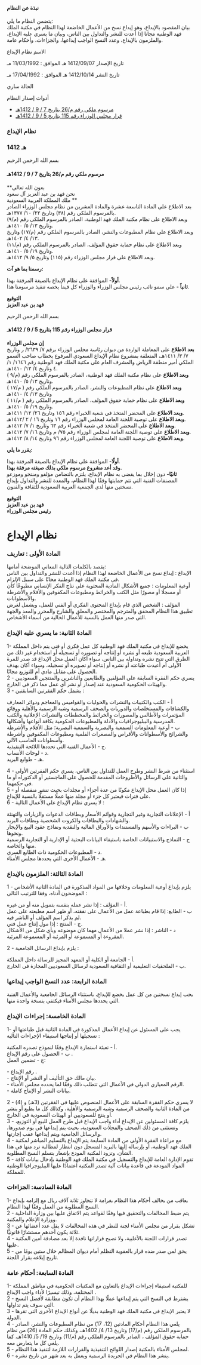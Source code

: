 #### نبذة عن النظام

يتضمن النظام ما يلي:   
بيان المقصود بالإيداع، وهو إيداع نسخ من الأعمال الخاضعة لهذا النظام في مكتبة الملك فهد الوطنية مجانا إذا أعدت للنشر والتداول بين الناس، وبيان ما يسري عليه الإيداع، والملزمون بالإيداع، وعدد النسخ الواجب إيداعها، والجزاءات، وأحكام عامة. 

  



الاسم نظام الإيداع

تاريخ الإصدار 1412/09/07 هـ الموافق : 11/03/1992 مـ

تاريخ النشر 1412/10/14 هـ الموافق : 17/04/1992 مـ 

الحالة ساري

أدوات إصدار النظام

  * [مرسوم ملكي رقم م/26 بتاريخ 7 / 9 / 1412هـ](/BoeLaws/Laws/Viewer/380afb5a-99e1-4eac-8977-fac98a0d83f4?lawId=dc90bcd7-26fe-44c0-a40d-a9a700f17216)
  * [قرار مجلس الوزراء رقم 115 بتاريخ 5 / 9 / 1412هـ](/BoeLaws/Laws/Viewer/ca36c8ba-0661-4392-9c6f-a9ad00f1bb67?lawId=dc90bcd7-26fe-44c0-a40d-a9a700f17216)




### نظام الإيداع

### 1412 هـ

بسم الله الرحمن الرحيم

#### مرسوم ملكي رقم م/26 بتاريخ 7 / 9 / 1412هـ

**بعون الله تعالى  
نحن فهد بن عبد العزيز آل سعود  
ملك المملكة العربية السعودية **  
بعد الاطلاع على المادة التاسعة عشرة والمادة العشرين من نظام مجلس الوزراء الصادر بالمرسوم الملكي رقم (٣٨) وتاريخ ٢٢/ ١٠/ ١٣٧٧هـ.  
وبعد الاطلاع على نظام مكتبة الملك فهد الوطنية، الصادر بالمرسوم الملكي رقم (م/٩) وتاريخ ١٣/ ٥/ ١٤١٠هـ.  
وبعد الاطلاع على نظام المطبوعات والنشر، الصادر بالمرسوم الملكي رقم (م/١٧) وتاريخ ١٣/ ٤/ ١٤٠٢هـ.  
وبعد الاطلاع على نظام حماية حقوق المؤلف، الصادر بالمرسوم الملكي رقم (م/١١) وتاريخ ١٩/ ٥/ ١٤١٠هـ.  
وبعد الاطلاع على قرار مجلس الوزراء رقم (١١٥) وتاريخ ٥/ ٩/ ١٤١٢هـ.

**رسمنا بما هو آت:**

**أولاً-** الموافقة على نظام الإيداع بالصيغة المرفقة بهذا.  
**ثانياً -** على سمو نائب رئيس مجلس الوزراء والوزراء كل فيما يخصه تنفيذ مرسومنا هذا.

**التوقيع  
فهد بن عبد العزيز**

بسم الله الرحمن الرحيم

#### قرار مجلس الوزراء رقم 115 بتاريخ 5 / 9 / 1412هـ

**إن مجلس الوزراء**  
**بعد الاطلاع** على المعاملة الواردة من ديوان رئاسة مجلس الوزراء برقم ٧/ ٢٦٣٩/ ر وتاريخ ٧/ ٣/ ١٤١١هـ، المتعلقة بمشروع نظام الإيداع السعودي المرفوع بخطاب صاحب السمو الملكي أمير منطقة الرياض والمشرف العام على مكتبة الملك فهد الوطنية رقم ١٦٤٦/ ١/ ٤ وتاريخ ٤/ ١٢/ ١٤١٠هـ.  
**وبعد الاطلاع** على نظام مكتبة الملك فهد الوطنية، الصادر بالمرسوم الملكي رقم (م/٩ ) وتاريخ ١٣/ ٥/ ١٤١٠هـ.  
**وبعد الاطلاع** على نظام المطبوعات والنشر، الصادر بالمرسوم الملكي رقم ( م/١٧ ) وتاريخ ١٣/ ٤/ ١٤١٠هـ  
**وبعد الاطلاع** على نظام حماية حقوق المؤلف، الصادر بالمرسوم الملكي رقم ( م/١١ ) وتاريخ ١٩/ ٥/ ١٤١٠هـ.  
**وبعد الاطلاع** على المحضر المتخذ في شعبة الخبراء رقم ١٥٦ وتاريخ ٢٦/ ١٢/ ١٤١١هـ.  
**وبعد الاطلاع** على توصية اللجنة العامة لمجلس الوزراء رقم ١٦ وتاريخ ١٦ / ٢ /١٤١٢هـ.  
**وبعد الاطلاع** على المحضر المتخذ في شعبة الخبراء رقم ٦٣ وتاريخ ١/ ٧/ ١٤١٢هـ.  
**وبعد الاطلاع** على توصية اللجنة العامة لمجلس الوزراء رقم ٧٥/ م وتاريخ ١٦/ ٧/ ١٤١٢هـ.  
**وبعد الاطلاع** على توصية اللجنة العامة لمجلس الوزراء رقم ٩٦ وتاريخ ١٤/ ٨/ ١٤١٢هـ.

**يقرر ما يلي:**

**أولًا-** الموافقة على نظام الإيداع بالصيغة المرفقة بهذا.  
**وقد أعد مشروع مرسوم ملكي بذلك صيغته مرفقة بهذا.**  
**ثانيًا-** دون إخلال بما يقضي به نظام الإيداع، يلتزم بالتضامن مؤلفو ومنتجو وموزعو المصنفات الفنية التي تتم حمايتها وفقًا لهذا النظام، والمعدة للنشر والتداول بإيداع نسختين منها لدى الجمعية العربية السعودية للثقافة والفنون.

**التوقيع  
فهد بن عبد العزيز  
رئيس مجلس الوزراء**

# نظام الإيداع

### المادة الأولى : تعاريف

يقصد بالكلمات التالية المعاني الموضحة أمامها:  
الإيداع : إيداع نسخ من الأعمال الخاضعة لهذا النظام إذا أعدت للنشر والتداول بين الناس في مكتبة الملك فهد الوطنية مجانًا على سبيل الإلزام.  
أوعية المعلومات : جميع الأشكال المادية المحتوية على نتاج الفكر الإنساني مطبوعًا كان أو مسجلًا أو مصورًا مثل الكتب والخرائط ومطبوعات المكفوفين والأفلام والأشرطة والأسطوانات.  
المؤلف : الشخص الذي قام بإيداع المحتوى الفكري أو الفني للعمل، ويشمل لغرض تطبيق هذا النظام المحقق والمترجم والمختصر والمعلق والشارح والمحرر والمعد والجهة التي صدر منها العمل بالنسبة للأعمال الخالية من أسماء الأشخاص. 

### المادة الثانية: ما يسري عليه الإيداع

1- يخضع للإيداع في مكتبة الملك فهد الوطنية كل عمل فكري أو فني يتم داخل المملكة العربية السعودية طبعه أو نشره أو إنتاجه أو تصويره أو تسجيله أو استخدام غير ذلك من الطرق التي تتيح نشره وتداوله بين الناس، سواء أكان العمل محل الإيداع قد صدر للمرة الأولى أم أعيدت طباعته أو نشره أو إنتاجه أو تصويره أو تسجيله، وسواء أكان بهدف الحصول على مقابل مادي أم للتوزيع مجانًا.  
2 - يسري حكم الفقرة السابقة على المؤلفين والطابعين والناشرين والمنتجين السعوديين والهيئات الحكومية السعودية عند إصدار أو نشر أي عمل مما ذكر في الخارج.  
3 - يشمل حكم الفقرتين السابقتين : 

أ - الكتب والكتيبات والنشرات والحوليات والقواميس والمعاجم ودوائر المعارف والكشافات والمستخلصات والدوريات والصحف الرسمية وشبه الرسمية والأهلية ووقائع المؤتمرات والأطالس والمصورات والخرائط والمخططات والنشرات الإعلانية والكتب المدرسية والببليوجرافيات والأدلة والمطبوعات الحكومية بكافة أنواعها وأشكالها.  
ب - أوعية المعلومات السمعية والبصرية والسمعية البصرية؛ مثل الأفلام والأشرطة والشرائح والأسطوانات والأقراص والمصغرات الفلمية ومطبوعات المكفوفين وأشرطة وأسطوانات الحاسب الآلي.  
ج - الأعمال الفنية التي تحددها اللائحة التنفيذية.  
د - لوحات الأنساب.  
هـ - طوابع البريد.

4 - استثناء من شرط النشر وطرح العمل للتداول بين الناس، يسري حكم الفقرتين الأولى والثانية على الرسائل والأطروحات المقدمة للحصول على الماجستير أو الدكتوراه أو ما في حكمهما.  
5 - إذا كان العمل محل الإيداع مكونًا من عدة أجزاء أو مجلدات بحيث تنشر منفصلة أو على فترات فيعتبر كل جزء أو مجلد منها عملًا مستقلًّا بالنسبة للإيداع.  
6 - لا يسري نظام الإيداع على الأعمال التالية : 

أ - الإعلانات التجارية وغير التجارية وقوائم الأسعار وبطاقات الدعوات والزيارات والتهنئة والشهادات والبطاقات والكروت الشخصية وبطاقات البريد.  
ب - البراءات والأسهم والمستندات والأوراق المالية والنقدية ونماذج عقود البيع والإيجار ونحوها.  
ج - النماذج والاستبيانات الخاصة باستيفاء البيانات البحثية أو الإدارية أو التجارية الرسمية منها والخاصة.  
د - المطبوعات الحكومية ذات الطابع السري.  
هـ - الأعمال الأخرى التي يحددها مجلس الأمناء. 

### المادة الثالثة: الملزمون بالإيداع

1 - يلزم بإيداع أوعية المعلومات وخلافها من المواد المذكورة في المادة الثانية الأشخاص الموضحون أدناه، وفقا للترتيب التالي : 

أ - المؤلف : إذا نشر عمله بنفسه بتمويل منه أو من غيره.  
ب - الطابع: إذا قام بطباعة عمل من الأعمال على نفقته، أو ظهر اسم مطبعته على عمل لم يذكر اسم المؤلف أو الناشر فيه.  
ج - المنتج : إذا مول إنتاج عمل فني.  
د - الناشر : إذا نشر عملا من الأعمال مهما كان موضوعه وبأي شكل من الأشكال المقروءة أو المسموعة أو المرئية أو المسموعة المرئية.

2 - يلزم بإيداع الرسائل الجامعية : 

أ - الجامعة أو الكلية أو المعهد المجيز للرسالة داخل المملكة.  
ب - الملحقيات التعليمية أو الثقافية السعودية لرسائل السعوديين المجازة في الخارج.

### المادة الرابعة: عدد النسخ الواجب إيداعها 

يجب إيداع نسختين من كل عمل يخضع للإيداع، باستثناء الرسائل الجامعية والأعمال الفنية التي يحددها مجلس الأمناء فيكتفى بنسخة واحدة منها. 

### المادة الخامسة: إجراءات الإيداع

1- يجب على المسئول عن إيداع الأعمال المذكورة في المادة الثانية قبل طباعتها أو تسجيلها أو إنتاجها استيفاء الإجراءات التالية : 

أ - تعبئة استمارة الإيداع وفقًا لنموذج تصدره المكتبة.  
ب - الحصول على رقم الإيداع .  
ج - تضمين العمل: 

\- رقم الإيداع .  
\- بيان مالك حق التأليف أو النشر أو الإنتاج.  
\- الرقم المعياري الدولي في الأعمال التي تتطلب ذلك وفقًا لما يحدده مجلس الأمناء.  
\- بيانات النشر أو الإنتاج كاملة.

2 - لا يسري حكم الفقرة السابقة على الأعمال المنصوص عليها في الفقرتين (3هـ) و (4) من المادة الثانية والصحف الرسمية وشبه الرسمية والأهلية، وكذلك كل ما يطبع أو ينشر أو ينتج للسعوديين أو الهيئات السعودية في الخارج.   
3 - يلزم كافة المسئولين عن الإيداع أداء واجب الإيداع قبل طرح العمل للبيع أو التوزيع، وتستثنى من ذلك الصحف والمجلات السعودية، بحيث يتم إيداعها في يوم صدورها، والرسائل الجامعية ويتم إيداعها عقب إجازتها.  
4 - مع مراعاة الفقرة الأولى من المادة السابعة يتم الإيداع بالتسليم المباشر لمكتبة الملك فهد الوطنية، أو بإرساله إليها بالبريد المسجل دون انتظار لمطالبة ترد منها في هذا الشأن، وتزود المكتبة المودع بإشعار بتسلم النسخ المطلوبة.  
5 - تقوم الإدارة العامة للإيداع والتسجيل في مكتبة الملك فهد الوطنية بإدخال بيانات كافة المواد المودعة في قاعدة بيانات آلية تصدر المكتبة اعتمادًا عليها الببليوجرافيا الوطنية للمملكة. 

### المادة السادسة: الجزاءات

1- يعاقب من يخالف أحكام هذا النظام بغرامة لا تتجاوز ثلاثة آلاف ريال مع إلزامه بإيداع النسخ المطلوبة من العمل وفقًا لهذا النظام.  
2 - يتم ضبط المخالفات والتحقيق فيها وفقًا لقواعد يتم الاتفاق عليها بين وزارة الداخلية ووزارة الإعلام والمكتبة.  
3 - تشكل بقرار من مجلس الأمناء لجنة للنظر في هذه المخالفات لا يقل عدد أعضائها عن ثلاثة يكون أحدهم مستشارًا قانونيًّا.  
4 - تصدر قرارات اللجنة بالأغلبية، ولا تصبح قراراتها نافذة إلا بعد مصادقة أمين المكتبة عليها.  
5 - يحق لمن صدر ضده قرار بالعقوبة التظلم أمام  ديوان المظالم  خلال ستين يومًا من تاريخ إبلاغه بقرار اللجنة. 

### المادة السابعة: أحكام عامة

1- للمكتبة استيفاء إجراءات الإيداع بالتعاون مع المكتبات الحكومية في مناطق المملكة المختلفة، وذلك تيسيرًا لأداء واجب الإيداع .  
2 - يشترط في النسخ التي يتم إيداعها عملًا بهذا النظام أن تكون مطابقة لأفضل النسخ التي سوف يتم تداولها.  
3 - لا يعتبر الإيداع في مكتبة الملك فهد الوطنية بديلًا عن أنواع الإيداع الأخرى التي تقرها الدولة.  
4 - يلغي هذا النظام أحكام المادتين (12، 17) من نظام المطبوعات والنشر، الصادر بالمرسوم الملكي رقم (م/17) وتاريخ 13/ 4/ 1402هـ، وكذلك حكم المادة (26) من نظام حماية حقوق المؤلف ، الصادر بالمرسوم الملكي رقم (م/11) وتاريخ 19/ 5/ 1410هـ، كما يلغي كل ما يتعارض معه.  
5 - لمجلس الأمناء بالمكتبة إصدار اللوائح التنفيذية والقرارات اللازمة لتنفيذ هذا النظام.  
6 - ينشر هذا النظام في الجريدة الرسمية ويعمل به بعد شهر من تاريخ نشره. 
